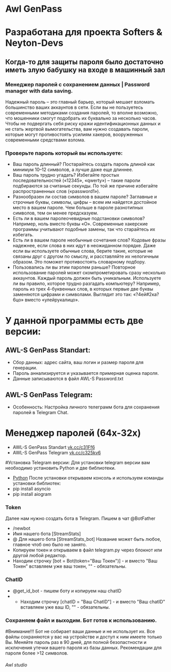 # Awl GenPass
# Разработана для проекта Softers & Neyton-Devs 
## Когда-то для защиты пароля было достаточно иметь злую бабушку на входе в машинный зал

### Менеджер паролей с сохранением данных | Password manager with data saving.
Надежный пароль – это главный барьер, который мешает взломать большинство ваших аккаунтов в сети. Если вы не пользуетесь современными методиками создания паролей, то вполне возможно, что мошенники смогут подобрать их буквально за несколько часов. Чтобы не подвергать себя риску кражи идентификационных данных и не стать жертвой вымогательства, вам нужно создавать пароли, которые могут противостоять усилиям хакеров, вооруженных современными средствами взлома. 

### Проверьте пароль который вы используете:
* Ваш пароль длинный? Постарайтесь создать пароль длиной как минимум 10–12 символов, а лучше даже еще длиннее.
* Ваш пароль трудно угадать? Избегайте простых последовательностей («12345», «qwerty») – такие пароли подбираются за считаные секунды. По той же причине избегайте распространенных слов («password1»).
* Разнообразен ли состав символов в вашем пароле? Заглавные и строчные буквы, символы, цифры – всем им найдется достойное место в вашем пароле. Чем больше в пароле разнотипных символов, тем он менее предсказуем.
* Есть ли в вашем паролеочевидные подстановки символов? Например, ноль вместо буквы «О». Современные хакерские программы учитывают подобные замены, так что старайтесь их избегать.
* Есть ли в вашем пароле необычные сочетания слов? Кодовые фразы надежнее, если слова в них идут в неожиданном порядке. Даже если вы используете обычные слова, берите такие, которые не связаны друг с другом по смыслу, и расставляйте их нелогичным образом. Это поможет противостоять словарному подбору.
* Пользовались ли вы этим паролем раньше? Повторное использование паролей может скомпрометировать сразу несколько аккаунтов. Каждый пароль должен быть уникальным.
Используете ли вы правило, которое трудно разгадать компьютеру? Например, пароль из трех 4-буквенных слов, в которых первые две буквы заменяются цифрами и символами. Выглядит это так: «?4ей#2ка?6цо» вместо «улейрукалицо».

# У данной программы есть две версии:
## AWL-S GenPass Standart: 
* Сбор данных: адрес сайта, ваш логин и размер пароля для генерации.
* Пароль аннализируется и указывается примерная оценка пароля.
* Данные записываются в файл AWL-S Password.txt
## AWL-S GenPass Telegram: 
* Особенность: Настройка личного телеграмм бота для сохранения паролей в Telegram Chat.

# Менеджер паролей (64x-32x)
* AWL-S GenPass Standart [vk.cc/c31Ff6](https://vk.cc/c31Ff6) 
* AWL-S GenPass Telegram [vk.cc/c325kv6](https://vk.cc/c325kv) 

#Установка Telegram версии:
Для установки telegram версии вам необходимо установить Python и две библиотеки.
* [Python](https://www.python.org/)
После установки открываем консоль и используем команды установки библиотек:
* pip install asyncio
* pip install aiogram
### Token
Далее нам нужно создать бота в Telegram.
Пишем в чат @BotFather
* /newbot
* Имя нашего бота [StreamStats]
* @ Для нашего бота [StreamStats_bot]
Название может быть любое, главное чтоб оно было не занято.
* Копируем токен и открываем в файл telegram.py через блокнот или другой любой редактор.
* Находим строчку [bot = Bot(token="Ваш Токен")] - и вместо "Ваш Токен" вставляем уже ваш токен, "" - обязательны.
### ChatID
* @get_id_bot - пишем боту и копируем наш chatID
* * Находим строчку [chatID = "Ваш ChatID"] - и вместо "Ваш chatID" вставляем уже ваш ID, "" - обязательны.
### Сохраняем файл и выходим. Бот готов к использованию.
#Внимание!!!
Бот не собирает ваши данные и не использует их. Все файлы сохраняются у вас на устройстве и доступ к ним имеете только Вы.
Меняйте пароль раз в 90 дней, для полной безопастности и исключения утечки вашего пароля из базы данных.
Рекомендации для пароля более >12 символов. 
###### Awl studio
